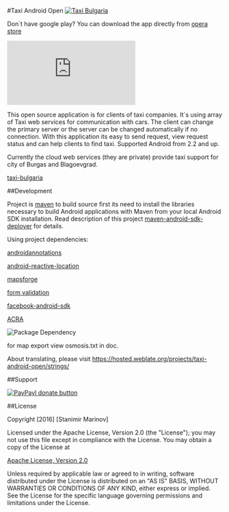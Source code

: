#Taxi Android Open <a href="https://play.google.com/store/apps/details?id=com.opentaxi.android" rel="Taxi Bulgaria">![Taxi Bulgaria](http://steverichey.github.io/google-play-badge-svg/img/en_get.svg)</a>

Don\`t have google play? You can download the app directly from [opera store](http://android.oms.apps.opera.com/en_bg/catalog.php?search=taxi+bulgaria)

<a href="http://apps.opera.com/badge.php?a=c&v=dark&did=88615&pid=408287" rel="Opera Mobile Store">![Opera Mobile Store](https://apps.opera.com/badge.php?a=s&v=white&did=88615&pid=408287)</a>

This open source application is for clients of taxi companies. It`s using array of Taxi web services for communication with cars. The client can change the primary server or the server can be changed automatically if no connection.
With this application its easy to send request, view request status and can help clients to find taxi.
Supported Android from 2.2 and up.

Currently the cloud web services (they are private) provide taxi support for city of Burgas and Blagoevgrad.

[taxi-bulgaria](http://taxi-bulgaria.com)

##Development

Project is [maven](http://maven.apache.org/) to build source first its need to install the libraries necessary to build Android applications with Maven from your local Android SDK installation.
Read description of this project [maven-android-sdk-deployer](https://github.com/mosabua/maven-android-sdk-deployer) for details.

Using project dependencies:

[androidannotations](http://androidannotations.org/)

[android-reactive-location](https://github.com/mcharmas/Android-ReactiveLocation)

[mapsforge](http://code.google.com/p/mapsforge/)

[form validation](https://github.com/ragunathjawahar/android-saripaar)

[facebook-android-sdk](https://github.com/facebook/facebook-android-sdk)

[ACRA](https://github.com/ACRA/acra)

![Package Dependency](https://github.com/sytolk/TaxiAndroidOpen/blob/master/doc/dependency.png)

for map export view osmosis.txt in doc.

About translating, please visit https://hosted.weblate.org/projects/taxi-android-open/strings/ 

##Support

[![PayPayl donate button](https://img.shields.io/badge/paypal-donate-yellow.svg)](https://www.paypal.com/cgi-bin/webscr?cmd=_s-xclick&hosted_button_id=2W5ZTX3VEH9D2 "Donate once-off to this project using Paypal")

##License

Copyright [2016] [Stanimir Marinov]

Licensed under the Apache License, Version 2.0 (the "License");
you may not use this file except in compliance with the License.
You may obtain a copy of the License at

[Apache License, Version 2.0](http://www.apache.org/licenses/LICENSE-2.0)

Unless required by applicable law or agreed to in writing, software
distributed under the License is distributed on an "AS IS" BASIS,
WITHOUT WARRANTIES OR CONDITIONS OF ANY KIND, either express or implied.
See the License for the specific language governing permissions and
limitations under the License.
